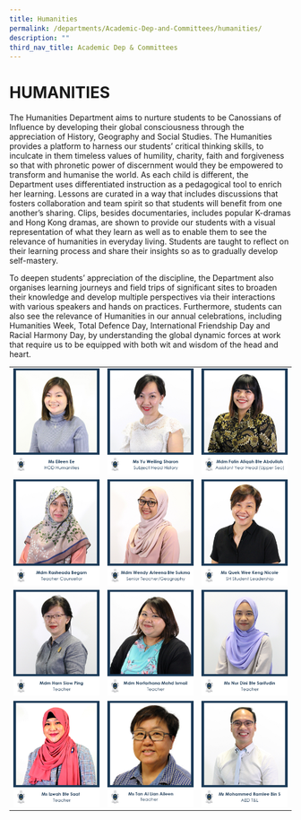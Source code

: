 ```yaml
---
title: Humanities
permalink: /departments/Academic-Dep-and-Committees/humanities/
description: ""
third_nav_title: Academic Dep & Committees
---
```

# HUMANITIES

The Humanities Department aims to nurture students to be Canossians of Influence by developing their global consciousness through the appreciation of History, Geography and Social Studies. The Humanities provides a platform to harness our students’ critical thinking skills, to inculcate in them timeless values of humility, charity, faith and forgiveness so that with phronetic power of discernment would they be empowered to transform and humanise the world. As each child is different, the Department uses differentiated instruction as a pedagogical tool to enrich her learning. Lessons are curated in a way that includes discussions that fosters collaboration and team spirit so that students will benefit from one another’s sharing. Clips, besides documentaries, includes popular K-dramas and Hong Kong dramas, are shown to provide our students with a visual representation of what they learn as well as to enable them to see the relevance of humanities in everyday living. Students are taught to reflect on their learning process and share their insights so as to gradually develop self-mastery.

To deepen students’ appreciation of the discipline, the Department also organises learning journeys and field trips of significant sites to broaden their knowledge and develop multiple perspectives via their interactions with various speakers and hands on practices. Furthermore, students can also see the relevance of Humanities in our annual celebrations, including Humanities Week, Total Defence Day, International Friendship Day and Racial Harmony Day, by understanding the global dynamic forces at work that require us to be equipped with both wit and wisdom of the head and heart.

|   |   |   |
|---|---|---|
|  ![](/images/Departments/Academic%20Dep%20&%20Comittee/Humanities/MS-EILEEN-EE.jpg) | ![](/images/Departments/Academic%20Dep%20&%20Comittee/Humanities/Sharon-Yu_Humanities_SH-History.jpg)  |  ![](/images/Departments/Academic%20Dep%20&%20Comittee/Humanities/5_MDM-FATIN-AFIQAH-1.jpg) |
|![](/images/Departments/Academic%20Dep%20&%20Comittee/Humanities/Rasheada-Begam_Humanities.jpg)   | ![](/images/Departments/Academic%20Dep%20&%20Comittee/Humanities/13_MDM-WENDY-ARLEENA-BTE-SUKMA.jpg)  |![](/images/Departments/Academic%20Dep%20&%20Comittee/Humanities/4_MS-QUEK-WEE-KENG-NICOLE.jpg)   |
| ![](/images/Departments/Academic%20Dep%20&%20Comittee/Humanities/8_MDM-HARN-SIOW-PING.jpg)  | ![](/images/Departments/Academic%20Dep%20&%20Comittee/Humanities/9_MDM-NORFARHANA-MOHAMED-ISMAIL.jpg)  | ![](/images/Departments/Academic%20Dep%20&%20Comittee/Humanities/10_-MS-NUR-DINI.jpg) |
|![](/images/Departments/Academic%20Dep%20&%20Comittee/Humanities/8_NUR-IZWAH-BYE-SAAT.jpg)  | ![](/images/Departments/Academic%20Dep%20&%20Comittee/Humanities/MS-TAN-AI-LIAN-AILEEN.jpg)  |  ![](/images/Departments/Academic%20Dep%20&%20Comittee/Humanities/14_MR-MOHAMMED-RAMLEE.jpg) |